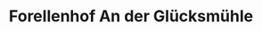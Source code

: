 ---
title: "Forellenhof An der Glücksmühle"
url: /milda/forellenhof-an-der-gluecksmuehle/
shop: Fisch
---